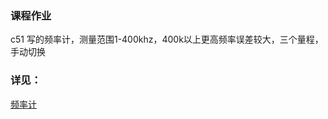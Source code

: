### 课程作业
c51 写的频率计，测量范围1-400khz，400k以上更高频率误差较大，三个量程，手动切换
### 详见：
[频率计](https://github.com/Archaeoraptor/latch_test/blob/master/%E9%A2%91%E7%8E%87%E8%AE%A1.pdf)
